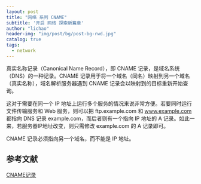 ```yaml
---
layout: post
title: "网络 系列 CNAME"
subtitle: '开启 网络 探索新篇章'
author: "lichao"
header-img: "img/post/bg/post-bg-rwd.jpg"
catalog: true
tags:
  - network 
---
```


真实名称记录（Canonical Name Record），即 CNAME 记录，是域名系统（DNS）的一种记录。CNAME 记录用于将一个域名（同名）映射到另一个域名（真实名称），域名解析服务器遇到 CNAME 记录会以映射到的目标重新开始查询。

这对于需要在同一个 IP 地址上运行多个服务的情况来说非常方便。若要同时运行文件传输服务和 Web 服务，则可以把 ftp.example.com 和 www.example.com 都指向 DNS 记录 example.com，而后者则有一个指向 IP 地址的 A 记录。如此一来，若服务器IP地址改变，则只需修改 example.com 的 A 记录即可。

CNAME 记录必须指向另一个域名，而不能是 IP 地址。


## 参考文献
[CNAME记录](https://zh.wikipedia.org/wiki/CNAME%E8%AE%B0%E5%BD%95)
